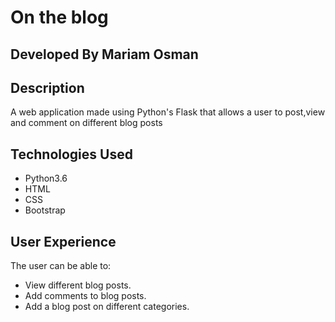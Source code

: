 # On the blog

## Developed By Mariam Osman

## Description
A web application made using Python's Flask that allows a user to post,view and comment on different blog posts



## Technologies Used
* Python3.6
* HTML
* CSS
* Bootstrap

## User Experience

The user can be able to:
* View different blog posts.
* Add comments to blog posts.
* Add a blog post on different categories.







